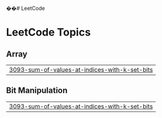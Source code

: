 ��#   L e e t C o d e  
 
<!---LeetCode Topics Start-->
# LeetCode Topics
## Array
|  |
| ------- |
| [3093-sum-of-values-at-indices-with-k-set-bits](https://github.com/mokshashah0111/LeetCode/tree/master/3093-sum-of-values-at-indices-with-k-set-bits) |
## Bit Manipulation
|  |
| ------- |
| [3093-sum-of-values-at-indices-with-k-set-bits](https://github.com/mokshashah0111/LeetCode/tree/master/3093-sum-of-values-at-indices-with-k-set-bits) |
<!---LeetCode Topics End-->